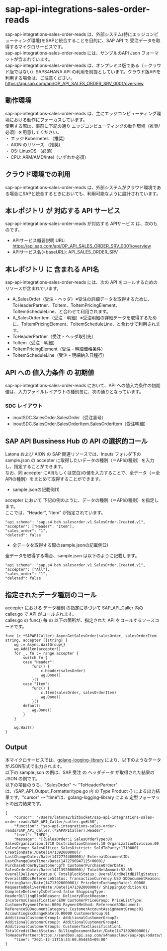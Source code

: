 # sap-api-integrations-sales-order-reads
sap-api-integrations-sales-order-reads は、外部システム(特にエッジコンピューティング環境)をSAPと統合することを目的に、SAP API で 受注データを取得するマイクロサービスです。    
sap-api-integrations-sales-order-reads には、サンプルのAPI Json フォーマットが含まれています。   
sap-api-integrations-sales-order-reads は、オンプレミス版である（＝クラウド版ではない）SAPS4HANA API の利用を前提としています。クラウド版APIを利用する場合は、ご注意ください。   
https://api.sap.com/api/OP_API_SALES_ORDER_SRV_0001/overview

## 動作環境  
sap-api-integrations-sales-order-reads は、主にエッジコンピューティング環境における動作にフォーカスしています。  
使用する際は、事前に下記の通り エッジコンピューティングの動作環境（推奨/必須）を用意してください。  
・ エッジ Kubernetes （推奨）    
・ AION のリソース （推奨)    
・ OS: LinuxOS （必須）    
・ CPU: ARM/AMD/Intel（いずれか必須）　　

## クラウド環境での利用
sap-api-integrations-sales-order-reads は、外部システムがクラウド環境である場合にSAPと統合するときにおいても、利用可能なように設計されています。  

## 本レポジトリ が 対応する API サービス
sap-api-integrations-sales-order-reads が対応する APIサービス は、次のものです。

* APIサービス概要説明 URL: https://api.sap.com/api/OP_API_SALES_ORDER_SRV_0001/overview  
* APIサービス名(=baseURL): API_SALES_ORDER_SRV

## 本レポジトリ に 含まれる API名
sap-api-integrations-sales-order-reads には、次の API をコールするためのリソースが含まれています。  

* A_SalesOrder（受注 - ヘッダ）※受注の詳細データを取得するために、ToHeaderPartner、ToItem、ToItemPricingElement、ToItemScheduleLine、と合わせて利用されます。
* A_SalesOrderItem（受注 - 明細）※受注明細の詳細データを取得するために、ToItemPricingElement、ToItemScheduleLine、と合わせて利用されます。
* ToHeaderPartner（受注 - ヘッダ取引先）
* ToItem（受注 - 明細）
* ToItemPricingElement（受注 - 明細価格条件）
* ToItemScheduleLine（受注 - 明細納入日程行）

## API への 値入力条件 の 初期値
sap-api-integrations-sales-order-reads において、API への値入力条件の初期値は、入力ファイルレイアウトの種別毎に、次の通りとなっています。  

### SDC レイアウト

* inoutSDC.SalesOrder.SalesOrder（受注番号）
* inoutSDC.SalesOrder.SalesOrderItem.SalesOrderItem（受注明細）

## SAP API Bussiness Hub の API の選択的コール

Latona および AION の SAP 関連リソースでは、Inputs フォルダ下の sample.json の accepter に取得したいデータの種別（＝APIの種別）を入力し、指定することができます。  
なお、同 accepter にAll(もしくは空白)の値を入力することで、全データ（＝全APIの種別）をまとめて取得することができます。  

* sample.jsonの記載例(1)  

accepter において 下記の例のように、データの種別（＝APIの種別）を指定します。  
ここでは、"Header", "Item" が指定されています。

```
"api_schema": "sap.s4.beh.salesorder.v1.SalesOrder.Created.v1",
"accepter": ["Header", "Item"],
"sales_order": "1",
"deleted": false
```
  
* 全データを取得する際のsample.jsonの記載例(2)  

全データを取得する場合、sample.json は以下のように記載します。  

```
"api_schema": "sap.s4.beh.salesorder.v1.SalesOrder.Created.v1",
"accepter": ["All"],
"sales_order": "1",
"deleted": false
```

## 指定されたデータ種別のコール

accepter における データ種別 の指定に基づいて SAP_API_Caller 内の caller.go で API がコールされます。  
caller.go の func() 毎 の 以下の箇所が、指定された API をコールするソースコードです。  

```
func (c *SAPAPICaller) AsyncGetSalesOrder(salesOrder, salesOrderItem string, accepter []string) {
	wg := &sync.WaitGroup{}
	wg.Add(len(accepter))
	for _, fn := range accepter {
		switch fn {
		case "Header":
			func() {
				c.Header(salesOrder)
				wg.Done()
			}()
		case "Item":
			func() {
				c.Item(salesOrder, salesOrderItem)
				wg.Done()
			}()
		default:
			wg.Done()
		}
	}

	wg.Wait()
}
```
## Output  
本マイクロサービスでは、[golang-logging-library](https://github.com/latonaio/golang-logging-library) により、以下のようなデータがJSON形式で出力されます。  
以下の sample.json の例は、SAP 受注 の ヘッダデータ が取得された結果の JSON の例です。  
以下の項目のうち、"SalesOrder" ～ "ToHeaderPartner" は、/SAP_API_Output_Formatter/type.go 内 の Type Product {} による出力結果です。"cursor" ～ "time"は、golang-logging-library による 定型フォーマットの出力結果です。  

```
{
	"cursor": "/Users/latona2/bitbucket/sap-api-integrations-sales-order-reads/SAP_API_Caller/caller.go#L50",
	"function": "sap-api-integrations-sales-order-reads/SAP_API_Caller.(*SAPAPICaller).Header",
	"level": "INFO",
	"message": "[{SalesOrder:1 SalesOrderType:OR SalesOrganization:1710 DistributionChannel:10 OrganizationDivision:00 SalesGroup: SalesOffice: SalesDistrict: SoldToParty:17100001 CreationDate:/Date(1471392000000)/ LastChangeDate:/Date(1472774400000)/ ExternalDocumentID: LastChangeDateTime:/Date(1472796947125+0000)/ PurchaseOrderByCustomer:gfh CustomerPurchaseOrderDate: SalesOrderDate:/Date(1471392000000)/ TotalNetAmount:52.65 OverallDeliveryStatus:C TotalBlockStatus: OverallOrdReltdBillgStatus: OverallSDDocReferenceStatus: TransactionCurrency:USD SDDocumentReason: PricingDate:/Date(1471392000000)/ PriceDetnExchangeRate:1.00000 RequestedDeliveryDate:/Date(1471392000000)/ ShippingCondition:01 CompleteDeliveryIsDefined:false ShippingType: HeaderBillingBlockReason: DeliveryBlockReason: IncotermsClassification:EXW CustomerPriceGroup: PriceListType: CustomerPaymentTerms:0004 PaymentMethod: ReferenceSDDocument: ReferenceSDDocumentCategory: CustomerAccountAssignmentGroup:01 AccountingExchangeRate:0.00000 CustomerGroup:01 AdditionalCustomerGroup1: AdditionalCustomerGroup2: AdditionalCustomerGroup3: AdditionalCustomerGroup4: AdditionalCustomerGroup5: CustomerTaxClassification1: TotalCreditCheckStatus: BillingDocumentDate:/Date(1471392000000)/ ToHeaderPartner:https://sandbox.api.sap.com/s4hanacloud/sap/opu/odata/sap/API_SALES_ORDER_SRV/A_SalesOrder('1')/to_Partner}]",
	"time": "2021-12-11T15:33:00.054455+09:00"
}
```


